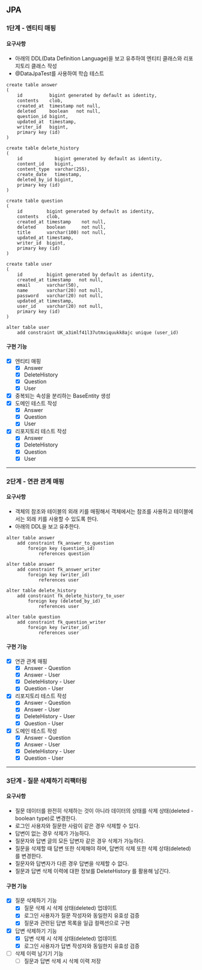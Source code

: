 ## JPA

### 1단계 - 엔티티 매핑
#### 요구사항
* 아래의 DDL(Data Definition Language)을 보고 유추하여 엔티티 클래스와 리포지토리 클래스 작성
* @DataJpaTest를 사용하여 학습 테스트
```roomsql
create table answer
(
    id          bigint generated by default as identity,
    contents    clob,
    created_at  timestamp not null,
    deleted     boolean   not null,
    question_id bigint,
    updated_at  timestamp,
    writer_id   bigint,
    primary key (id)
)
```
```roomsql
create table delete_history
(
    id            bigint generated by default as identity,
    content_id    bigint,
    content_type  varchar(255),
    create_date   timestamp,
    deleted_by_id bigint,
    primary key (id)
)
```
```roomsql
create table question
(
    id         bigint generated by default as identity,
    contents   clob,
    created_at timestamp    not null,
    deleted    boolean      not null,
    title      varchar(100) not null,
    updated_at timestamp,
    writer_id  bigint,
    primary key (id)
)
```
```roomsql
create table user
(
    id         bigint generated by default as identity,
    created_at timestamp   not null,
    email      varchar(50),
    name       varchar(20) not null,
    password   varchar(20) not null,
    updated_at timestamp,
    user_id    varchar(20) not null,
    primary key (id)
)

alter table user
    add constraint UK_a3imlf41l37utmxiquukk8ajc unique (user_id)
```

#### 구현 기능
- [x] 엔티티 매핑
  - [x] Answer
  - [x] DeleteHistory
  - [x] Question
  - [x] User
- [x] 중복되는 속성을 분리하는 BaseEntity 생성
- [x] 도메인 테스트 작성
  - [x] Answer
  - [x] Question
  - [x] User
- [x] 리포지토리 테스트 작성
  - [x] Answer
  - [x] DeleteHistory
  - [x] Question
  - [x] User

---

### 2단계 - 연관 관계 매핑
#### 요구사항
* 객체의 참조와 테이블의 외래 키를 매핑해서 객체에서는 참조를 사용하고 테이블에서는 외래 키를 사용할 수 있도록 한다.
* 아래의 DDL을 보고 유추한다.
```roomsql
alter table answer
    add constraint fk_answer_to_question
        foreign key (question_id)
            references question

alter table answer
    add constraint fk_answer_writer
        foreign key (writer_id)
            references user

alter table delete_history
    add constraint fk_delete_history_to_user
        foreign key (deleted_by_id)
            references user

alter table question
    add constraint fk_question_writer
        foreign key (writer_id)
            references user
```

#### 구현 기능
- [x] 연관 관계 매핑
  - [x] Answer - Question
  - [x] Answer - User
  - [x] DeleteHistory - User
  - [x] Question - User
- [x] 리포지토리 테스트 작성
  - [x] Answer - Question
  - [x] Answer - User
  - [x] DeleteHistory - User
  - [x] Question - User
- [x] 도메인 테스트 작성
  - [x] Answer - Question
  - [x] Answer - User
  - [x] DeleteHistory - User
  - [x] Question - User

---

### 3단계 - 질문 삭제하기 리팩터링
#### 요구사항
* 질문 데이터를 완전히 삭제하는 것이 아니라 데이터의 상태를 삭제 상태(deleted - boolean type)로 변경한다.
* 로그인 사용자와 질문한 사람이 같은 경우 삭제할 수 있다.
* 답변이 없는 경우 삭제가 가능하다.
* 질문자와 답변 글의 모든 답변자 같은 경우 삭제가 가능하다.
* 질문을 삭제할 때 답변 또한 삭제해야 하며, 답변의 삭제 또한 삭제 상태(deleted)를 변경한다.
* 질문자와 답변자가 다른 경우 답변을 삭제할 수 없다.
* 질문과 답변 삭제 이력에 대한 정보를 DeleteHistory 를 활용해 남긴다.

#### 구현 기능
- [x] 질문 삭제하기 기능
  - [x] 질문 삭제 시 삭제 상태(deleted) 업데이트
  - [x] 로그인 사용자가 질문 작성자와 동일한지 유효성 검증
  - [x] 질문과 관련된 답변 목록을 일급 컬렉션으로 구현
- [x] 답변 삭제하기 기능
  - [x] 답변 삭제 시 삭제 상태(deleted) 업데이트
  - [x] 로그인 사용자가 답변 작성자와 동일한지 유효성 검증
- [ ] 삭제 이력 남기기 기능
  - [ ] 질문과 답변 삭제 시 삭제 이력 저장
